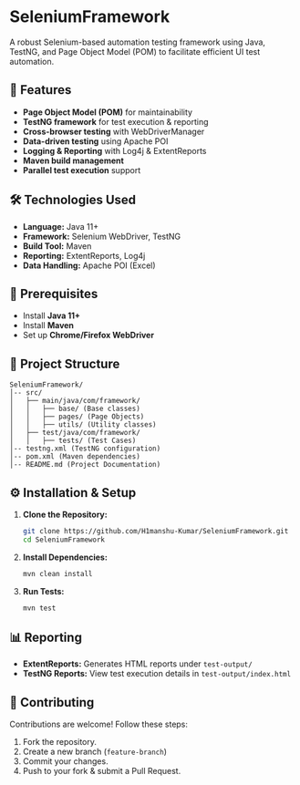 # SeleniumFramework

&#x20;&#x20;

A robust Selenium-based automation testing framework using Java, TestNG, and Page Object Model (POM) to facilitate efficient UI test automation.

## 🚀 Features

- **Page Object Model (POM)** for maintainability
- **TestNG framework** for test execution & reporting
- **Cross-browser testing** with WebDriverManager
- **Data-driven testing** using Apache POI
- **Logging & Reporting** with Log4j & ExtentReports
- **Maven build management**
- **Parallel test execution** support

## 🛠️ Technologies Used

- **Language:** Java 11+
- **Framework:** Selenium WebDriver, TestNG
- **Build Tool:** Maven
- **Reporting:** ExtentReports, Log4j
- **Data Handling:** Apache POI (Excel)

## 📌 Prerequisites

- Install **Java 11+**
- Install **Maven**
- Set up **Chrome/Firefox WebDriver**

## 📂 Project Structure

```
SeleniumFramework/
│-- src/
│   ├── main/java/com/framework/
│   │   ├── base/ (Base classes)
│   │   ├── pages/ (Page Objects)
│   │   ├── utils/ (Utility classes)
│   ├── test/java/com/framework/
│   │   ├── tests/ (Test Cases)
│-- testng.xml (TestNG configuration)
│-- pom.xml (Maven dependencies)
│-- README.md (Project Documentation)
```

## ⚙️ Installation & Setup

1. **Clone the Repository:**
   ```sh
   git clone https://github.com/H1manshu-Kumar/SeleniumFramework.git
   cd SeleniumFramework
   ```
2. **Install Dependencies:**
   ```sh
   mvn clean install
   ```
3. **Run Tests:**
   ```sh
   mvn test
   ```

## 📊 Reporting

- **ExtentReports:** Generates HTML reports under `test-output/`
- **TestNG Reports:** View test execution details in `test-output/index.html`

## 🤝 Contributing

Contributions are welcome! Follow these steps:

1. Fork the repository.
2. Create a new branch (`feature-branch`)
3. Commit your changes.
4. Push to your fork & submit a Pull Request.
